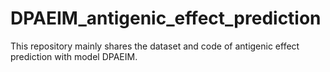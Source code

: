 # DPAEIM_antigenic_effect_prediction
This repository mainly shares the dataset and code of antigenic effect prediction with model DPAEIM.
